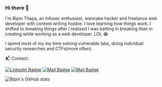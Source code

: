 ### Hi there 👋

I'm Bipin Thapa, an infosec enthusiast, wannabe hacker and freelance web developer with content writing hoobie. I love learning how things work. I shifted to breaking things after I realized I was betting in breaking than in creating while working as a web developer. LOL :joy: 

I spend most of my my time solving vulnerable labs, doing individual security researches and CTFs(more often).

:mailbox_with_mail: Contact:

[![Linkedin Badge](https://img.shields.io/badge/bipin-thapa-73bb09203?style=flat&labelColor=0e76a8&logo=linkedin&logoColor=white)](https://www.linkedin.com/in/bt.kaji/) [![Mail Badge](https://img.shields.io/badge/-@bt.kaji-e84393?style=flat&labelColor=e84393&logo=instagram&logoColor=white)](https://www.instagram.com/bipin0x01/) [![Mail Badge](https://img.shields.io/badge/-bipinthapa-c0392b?style=flat&labelColor=c0392b&logo=gmail&logoColor=white)](mailto:bt.kaji@gmail.com)









![Bipin's GitHub stats](https://github-readme-stats.vercel.app/api?username=bipin0x01&show_icons=true&theme=dracula)
